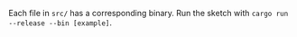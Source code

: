 Each file in `src/` has a corresponding binary. Run the sketch with `cargo run --release --bin [example]`.
